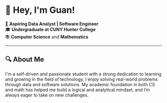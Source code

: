 # 👋 Hey, I'm Guan!

🎯 **Aspiring Data Analyst | Software Engineer**  
🎓 **Undergraduate at CUNY Hunter College**  
📚 **Computer Science** and **Mathematics**

---

## 🔍 About Me

I'm a self-driven and passionate student with a strong dedication to learning and growing in the field of technology. I enjoy solving real-world problems through data and software solutions. My academic foundation in both CS and math has helped me build a logical and analytical mindset, and I’m always eager to take on new challenges.


